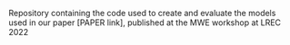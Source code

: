 Repository containing the code used to create and evaluate the models used in our paper [PAPER link], published at the MWE workshop at LREC 2022


